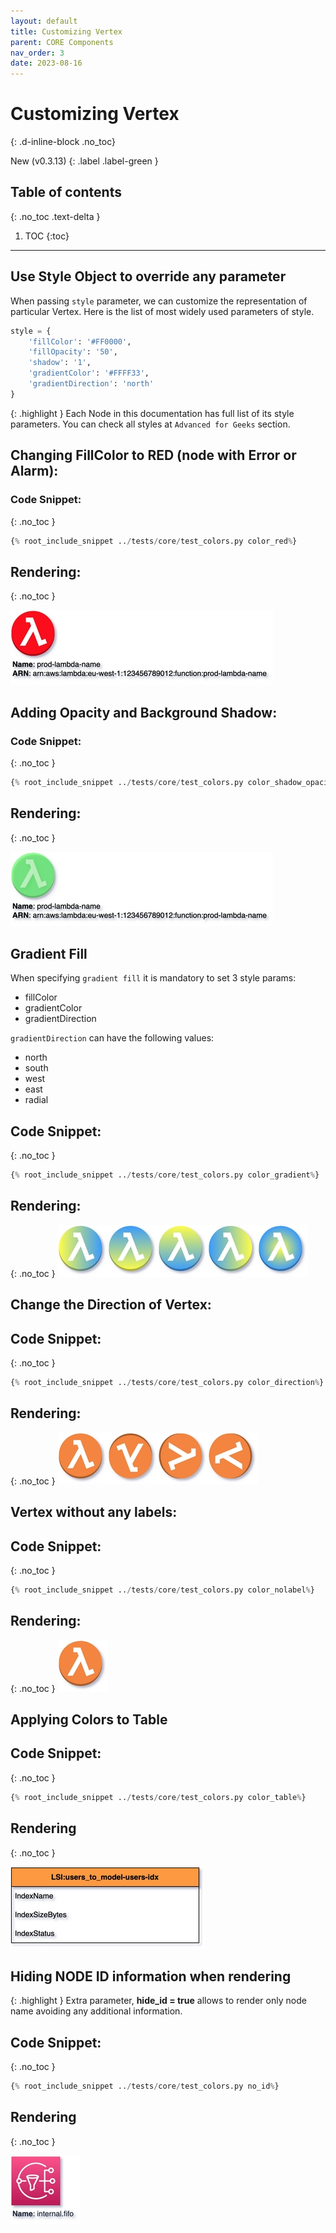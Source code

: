 ```yaml
---
layout: default
title: Customizing Vertex
parent: CORE Components
nav_order: 3
date: 2023-08-16
---
```


# Customizing Vertex
{: .d-inline-block  .no_toc}

New (v0.3.13)
{: .label .label-green }


## Table of contents
{: .no_toc .text-delta }

1. TOC
{:toc}

---

## Use Style Object to override any parameter

When passing ``style`` parameter, we can customize the representation of particular Vertex. Here is the list of most widely used
parameters of style.

```python
style = {
    'fillColor': '#FF0000',
    'fillOpacity': '50',
    'shadow': '1',
    'gradientColor': '#FFFF33',
    'gradientDirection': 'north'
}
```

{: .highlight }
Each Node in this documentation has full list of its style parameters. You can check all styles at ``Advanced for Geeks`` section.

## Changing FillColor to RED (node with Error or Alarm):

### Code Snippet:
{: .no_toc }

```python
{% root_include_snippet ../tests/core/test_colors.py color_red%}
```

## Rendering:
{: .no_toc }

![layers](output/jpg/color_red.jpg)


## Adding Opacity and Background Shadow:

### Code Snippet:
{: .no_toc }

```python
{% root_include_snippet ../tests/core/test_colors.py color_shadow_opacity%}
```

## Rendering:
{: .no_toc }

![layers](output/jpg/color_shadow_opacity.jpg)

## Gradient Fill

When specifying ``gradient fill`` it is mandatory to set 3 style params:
- fillColor
- gradientColor
- gradientDirection

``gradientDirection`` can have the following values:
- north
- south
- west
- east
- radial

## Code Snippet:
{: .no_toc }

```python
{% root_include_snippet ../tests/core/test_colors.py color_gradient%}
```

## Rendering:
{: .no_toc }
![layers](output/jpg/color_gradient.jpg)


## Change the Direction of Vertex:

## Code Snippet:
{: .no_toc }

```python
{% root_include_snippet ../tests/core/test_colors.py color_direction%}
```

## Rendering:
{: .no_toc }
![layers](output/jpg/color_direction.jpg)


## Vertex without any labels:

## Code Snippet:
{: .no_toc }

```python
{% root_include_snippet ../tests/core/test_colors.py color_nolabel%}
```

## Rendering:
{: .no_toc }
![layers](output/jpg/color_nolabel.jpg)


## Applying Colors to Table

## Code Snippet:
{: .no_toc }

```python
{% root_include_snippet ../tests/core/test_colors.py color_table%}
```

## Rendering
{: .no_toc }

![layers](output/jpg/color_table.jpg)

## Hiding NODE ID information when rendering

{: .highlight }
Extra parameter, **hide_id = true** allows to render only node name avoiding any additional information.

## Code Snippet:
{: .no_toc }

```python
{% root_include_snippet ../tests/core/test_colors.py no_id%}
```

## Rendering
{: .no_toc }

![layers](output/jpg/color_no_id.jpg)
